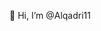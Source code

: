 👋 Hi, I’m @Alqadri11


<!---
Alqadri11/Alqadri11 is a ✨ special ✨ repository because its `README.md` (this file) appears on your GitHub profile.
You can click the Preview link to take a look at your changes.
--->
